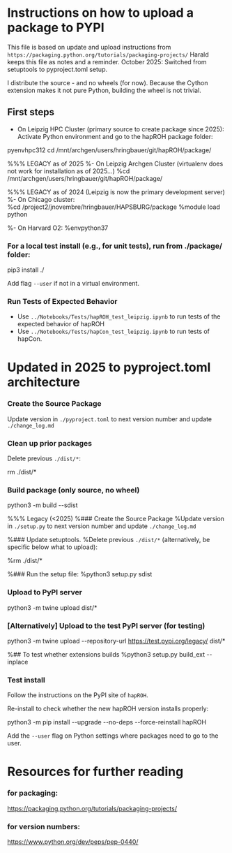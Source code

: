 # Instructions on how to upload a package to PYPI
This file is based on update and upload instructions from `https://packaging.python.org/tutorials/packaging-projects/`
Harald keeps this file as notes and a reminder.
October 2025: Switched from setuptools to pyproject.toml setup. 

I distribute the source - and no wheels (for now). Because the Cython extension makes it not pure Python, building the wheel is not trivial.

## First steps
- On Leipzig HPC Cluster (primary source to create package since 2025):
Activate Python environment and go to the hapROH package folder:

pyenvhpc312
cd /mnt/archgen/users/hringbauer/git/hapROH/package/

%%% LEGACY as of 2025
%- On Leipzig Archgen Cluster (virtualenv does not work for installation as of 2025...)
%cd /mnt/archgen/users/hringbauer/git/hapROH/package/

%%% LEGACY as of 2024 (Leipzig is now the primary development server)
%- On Chicago cluster:  
%cd /project2/jnovembre/hringbauer/HAPSBURG/package
%module load python

%- On Harvard O2:
%envpython37

### For a local test install (e.g., for unit tests), run from ./package/ folder:
pip3 install ./

Add flag  `--user` if not in a virtual environment.

### Run Tests of Expected Behavior
- Use `../Notebooks/Tests/hapROH_test_leipzig.ipynb` to run tests of the expected behavior of hapROH
- Use `../Notebooks/Tests/hapCon_test_leipzig.ipynb` to run tests of hapCon.

# Updated in 2025 to pyproject.toml architecture
### Create the Source Package 
Update version in `./pyproject.toml` to next version number and update `./change_log.md`

### Clean up prior packages
Delete previous `./dist/*`:

rm ./dist/*

### Build package (only source, no wheel)
python3 -m build --sdist

%%% Legacy (<2025)
%### Create the Source Package 
%Update version in `./setup.py` to next version number and update `./change_log.md`

%### Update setuptools. 
%Delete previous `./dist/*` (alternatively, be specific below what to upload):  

%rm ./dist/*

%### Run the setup file:
%python3 setup.py sdist

### Upload to PyPI server
python3 -m twine upload dist/* 



### [Alternatively] Upload to the test PyPI server (for testing)
python3 -m twine upload --repository-url https://test.pypi.org/legacy/ dist/* 

%## To test whether extensions builds
%python3 setup.py build_ext --inplace

### Test install
Follow the instructions on the PyPI site of `hapROH`.

Re-install to check whether the new hapROH version installs properly:

python3 -m pip install --upgrade --no-deps --force-reinstall hapROH

Add the `--user` flag on Python settings where packages need to go to the user. 

# Resources for further reading
### for packaging: 
https://packaging.python.org/tutorials/packaging-projects/

### for version numbers:
https://www.python.org/dev/peps/pep-0440/

